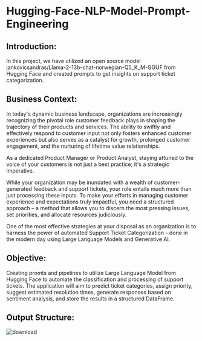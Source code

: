 # Hugging-Face-NLP-Model-Prompt-Engineering

## Introduction:
In this project, we have utilized an open source model jankovicsandras/Llama-2-13b-chat-norwegian-Q5_K_M-GGUF from Hugging Face and created prompts to get insights on support ticket categorization.

## Business Context:
In today's dynamic business landscape, organizations are increasingly recognizing the pivotal role customer feedback plays in shaping the trajectory of their products and services. The ability to swiftly and effectively respond to customer input not only fosters enhanced customer experiences but also serves as a catalyst for growth, prolonged customer engagement, and the nurturing of lifetime value relationships.

As a dedicated Product Manager or Product Analyst, staying attuned to the voice of your customers is not just a best practice; it's a strategic imperative.

While your organization may be inundated with a wealth of customer-generated feedback and support tickets, your role entails much more than just processing these inputs. To make your efforts in managing customer experience and expectations truly impactful, you need a structured approach – a method that allows you to discern the most pressing issues, set priorities, and allocate resources judiciously.

One of the most effective strategies at your disposal as an organization is to harness the power of automated Support Ticket Categorization - done in the modern day using Large Language Models and Generative AI.

## Objective:
Creating promts and pipelines to utilize Large Language Model from Hugging Face to automate the classification and processing of support tickets. The application will aim to predict ticket categories, assign priority, suggest estimated resolution times, generate responses based on sentiment analysis, and store the results in a structured DataFrame.

## Output Structure:
![download](https://github.com/RoliVerma/Hugging-Face-NLP-Model-Prompt-Engineering/assets/50513858/2587c040-306a-4034-930c-beb74abc8669)

